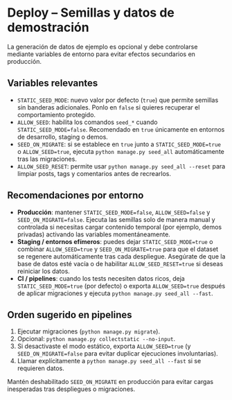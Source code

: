 # Deploy – Semillas y datos de demostración

La generación de datos de ejemplo es opcional y debe controlarse mediante variables de entorno para evitar efectos secundarios en producción.

## Variables relevantes

- `STATIC_SEED_MODE`: nuevo valor por defecto (`true`) que permite semillas sin banderas adicionales. Ponlo en `false` si quieres recuperar el comportamiento protegido.
- `ALLOW_SEED`: habilita los comandos `seed_*` cuando `STATIC_SEED_MODE=false`. Recomendado en `true` únicamente en entornos de desarrollo, staging o demos.
- `SEED_ON_MIGRATE`: si se establece en `true` junto a `STATIC_SEED_MODE=true` o `ALLOW_SEED=true`, ejecuta `python manage.py seed_all` automáticamente tras las migraciones.
- `ALLOW_SEED_RESET`: permite usar `python manage.py seed_all --reset` para limpiar posts, tags y comentarios antes de recrearlos.

## Recomendaciones por entorno

- **Producción**: mantener `STATIC_SEED_MODE=false`, `ALLOW_SEED=false` y `SEED_ON_MIGRATE=false`. Ejecuta las semillas solo de manera manual y controlada si necesitas cargar contenido temporal (por ejemplo, demos privadas) activando las variables momentáneamente.
- **Staging / entornos efímeros**: puedes dejar `STATIC_SEED_MODE=true` o combinar `ALLOW_SEED=true` y `SEED_ON_MIGRATE=true` para que el dataset se regenere automáticamente tras cada despliegue. Asegúrate de que la base de datos esté vacía o de habilitar `ALLOW_SEED_RESET=true` si deseas reiniciar los datos.
- **CI / pipelines**: cuando los tests necesiten datos ricos, deja `STATIC_SEED_MODE=true` (por defecto) o exporta `ALLOW_SEED=true` después de aplicar migraciones y ejecuta `python manage.py seed_all --fast`.

## Orden sugerido en pipelines

1. Ejecutar migraciones (`python manage.py migrate`).
2. Opcional: `python manage.py collectstatic --no-input`.
3. Si desactivaste el modo estático, exporta `ALLOW_SEED=true` (y `SEED_ON_MIGRATE=false` para evitar duplicar ejecuciones involuntarias).
4. Llamar explícitamente a `python manage.py seed_all --fast` si se requieren datos.

Mantén deshabilitado `SEED_ON_MIGRATE` en producción para evitar cargas inesperadas tras despliegues o migraciones.
